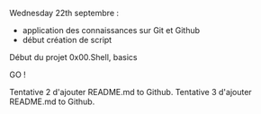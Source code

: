 Wednesday 22th septembre :

- application des connaissances sur Git et Github
- début création de script

Début du projet 0x00.Shell, basics

GO !

Tentative 2 d'ajouter README.md to Github.
Tentative 3 d'ajouter README.md to Github.